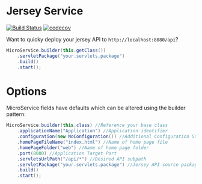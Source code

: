# Jersey Service

[![Build Status](https://travis-ci.org/bvkatwijk/jersey-service.svg?branch=master)](https://travis-ci.org/bvkatwijk/jersey-service)
[![codecov](https://codecov.io/gh/bvkatwijk/jersey-service/branch/master/graph/badge.svg)](https://codecov.io/gh/bvkatwijk/jersey-service)

Want to quicky deploy your jersey API to `http://localhost:8080/api`?

```java
MicroService.builder(this.getClass())
    .servletPackage("your.servlets.package")
    .build()
    .start();
```

# Options

MicroService fields have defaults which can be altered using the builder pattern:

```java
MicroService.builder(this.class) //Reference your base class
    .applicationName("Application") //Application identifier
    .configuration(new NoConfiguration()) //Additional Configuration Steps
    .homePageFileName("index.html") //Name of home page file
    .homePageFolder("web") //Name of home page folder
    .port(8080) //Application Target Port
    .servletsUrlPath("/api/*") //Desired API subpath
    .servletPackage("your.servlets.package") //Jersey API source package
    .build()
    .start();
```
